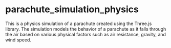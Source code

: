 # parachute_simulation_physics
This is a physics simulation of a parachute created using the Three.js library. The simulation models the behavior of a parachute as it falls through the air based on various physical factors such as air resistance, gravity, and wind speed.
